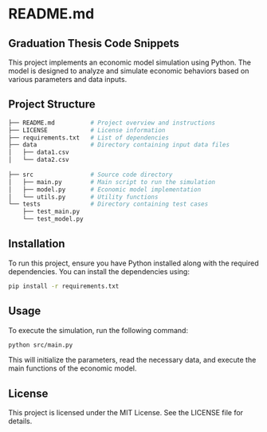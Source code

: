 # README.md

## Graduation Thesis Code Snippets

This project implements an economic model simulation using Python. The model is designed to analyze and simulate economic behaviors based on various parameters and data inputs.

## Project Structure

```bash
├── README.md          # Project overview and instructions
├── LICENSE            # License information
├── requirements.txt   # List of dependencies
├── data               # Directory containing input data files
│   ├── data1.csv
│   └── data2.csv
        
├── src                # Source code directory
│   ├── main.py        # Main script to run the simulation
│   ├── model.py       # Economic model implementation
│   └── utils.py       # Utility functions
└── tests              # Directory containing test cases
    ├── test_main.py
    └── test_model.py
```

## Installation

To run this project, ensure you have Python installed along with the required dependencies. You can install the dependencies using:

```bash
pip install -r requirements.txt
```

## Usage

To execute the simulation, run the following command:

```bash
python src/main.py
```

This will initialize the parameters, read the necessary data, and execute the main functions of the economic model.

## License

This project is licensed under the MIT License. See the LICENSE file for details.
